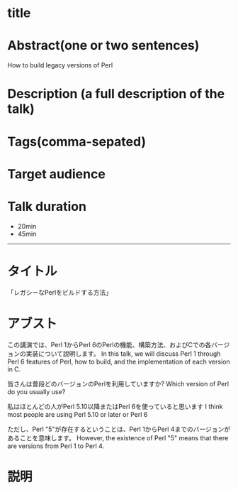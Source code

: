 # title

# Abstract(one or two sentences)
How to build  legacy versions of Perl

# Description (a full description of the talk)

# Tags(comma-sepated)

# Target audience

# Talk duration

- 20min
- 45min


----

# タイトル

「レガシーなPerlをビルドする方法」


# アブスト

この講演では、Perl 1からPerl 6のPerlの機能、構築方法、およびCでの各バージョンの実装について説明します。
In this talk, we will discuss Perl 1 through Perl 6 features of Perl, how to build, and the implementation of each version in C.

皆さんは普段どのバージョンのPerlを利用していますか?
Which version of Perl do you usually use?

私はほとんどの人がPerl 5.10以降またはPerl 6を使っていると思います
I think most people are using Perl 5.10 or later or Perl 6


ただし、Perl "5"が存在するということは、Perl 1からPerl 4までのバージョンがあることを意味します。
However, the existence of Perl "5" means that there are versions from Perl 1 to Perl 4.

# 説明


